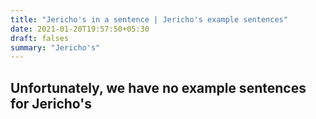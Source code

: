 ```yaml
---
title: "Jericho's in a sentence | Jericho's example sentences"
date: 2021-01-20T19:57:50+05:30
draft: falses
summary: "Jericho's"
---
```

## Unfortunately, we have no example sentences for Jericho's                 
